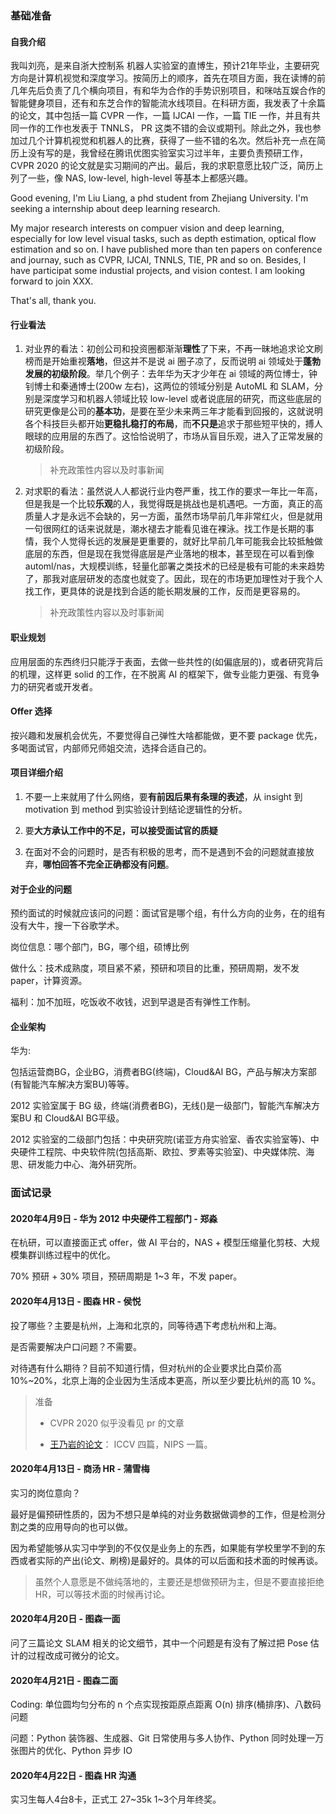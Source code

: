 ### 基础准备

#### 自我介绍

我叫刘亮，是来自浙大控制系 机器人实验室的直博生，预计21年毕业，主要研究方向是计算机视觉和深度学习。按简历上的顺序，首先在项目方面，我在读博的前几年先后负责了几个横向项目，有和华为合作的手势识别项目，和咪咕互娱合作的智能健身项目，还有和东芝合作的智能流水线项目。在科研方面，我发表了十余篇的论文，其中包括一篇 CVPR 一作，一篇 IJCAI 一作，一篇 TIE 一作，并且有共同一作的工作也发表于 TNNLS， PR 这类不错的会议或期刊。除此之外，我也参加过几个计算机视觉和机器人的比赛，获得了一些不错的名次。然后补充一点在简历上没有写的是，我曾经在腾讯优图实验室实习过半年，主要负责预研工作，CVPR 2020 的论文就是实习期间的产出。最后，我的求职意愿比较广泛，简历上列了一些，像 NAS, low-level, high-level 等基本上都感兴趣。

Good evening, I'm Liu Liang, a phd student from Zhejiang University. I'm seeking a internship about deep learning research. 

My major research interests on compuer vision and deep learning, especially for low level visual tasks, such as depth estimation, optical flow estimation and so on. I have published more than ten papers on conference and journay, such as CVPR, IJCAI, TNNLS, TIE, PR and so on. Besides, I have participat some industial projects, and vision contest. I am looking forward to join XXX. 

That's all, thank you.



#### 行业看法

1. 对业界的看法：初创公司和投资圈都渐渐**理性**了下来，不再一昧地追求论文刷榜而是开始重视**落地**，但这并不是说 ai 圈子凉了，反而说明 ai 领域处于**蓬勃发展的初级阶段**。举几个例子：去年华为天才少年在 ai 领域的两位博士，钟钊博士和秦通博士(200w 左右)，这两位的领域分别是 AutoML 和 SLAM，分别是深度学习和机器人领域比较 low-level 或者说底层的研究，而这些底层的研究更像是公司的**基本功**，是要在至少未来两三年才能看到回报的，这就说明各个科技巨头都开始**更稳扎稳打的布局**，而**不只是**追求于那些短平快的，搏人眼球的应用层的东西了。这恰恰说明了，市场从盲目乐观，进入了正常发展的初级阶段。

   > 补充政策性内容以及时事新闻

2. 对求职的看法：虽然说人人都说行业内卷严重，找工作的要求一年比一年高，但是我是一个比较**乐观**的人，我觉得既是挑战也是机遇吧。一方面，真正的高质量人才是永远不会缺的，另一方面，虽然市场早前几年非常红火，但是就用一句很网红的话来说就是，潮水褪去才能看见谁在裸泳。找工作是长期的事情，我个人觉得长远的发展是更重要的，就好比早前几年可能我会比较抵触做底层的东西，但是现在我觉得底层是产业落地的根本，甚至现在可以看到像 automl/nas，大规模训练，轻量化部署之类技术的已经是极有可能的未来趋势了，那我对底层研发的态度也就变了。因此，现在的市场更加理性对于我个人找工作，更具体的说是找到合适的能长期发展的工作，反而是更容易的。

   > 补充政策性内容以及时事新闻

#### 职业规划

应用层面的东西终归只能浮于表面，去做一些共性的(如偏底层的)，或者研究背后的机理，这样更 solid 的工作，在不脱离 AI 的框架下，做专业能力更强、有竞争力的研究者或开发者。

#### Offer 选择

按兴趣和发展机会优先，不要觉得自己弹性大啥都能做，更不要 package 优先，多喝面试官，内部师兄师姐交流，选择合适自己的。

#### 项目详细介绍

1. 不要一上来就用了什么网络，要**有前因后果有条理的表述**，从 insight 到 motivation 到 method 到实验设计到结论逻辑性的分析。

2. 要**大方承认工作中的不足，可以接受面试官的质疑**
3. 在面对不会的问题时，是否有积极的思考，而不是遇到不会的问题就直接放弃，**哪怕回答不完全正确都没有问题**。

#### 对于企业的问题

预约面试的时候就应该问的问题：面试官是哪个组，有什么方向的业务，在的组有没有大牛，搜一下谷歌学术。

岗位信息：哪个部门，BG，哪个组，硕博比例

做什么：技术成熟度，项目紧不紧，预研和项目的比重，预研周期，发不发 paper，计算资源。

福利：加不加班，吃饭收不收钱，迟到早退是否有弹性工作制。

#### 企业架构

华为:

包括运营商BG，企业BG，消费者BG(终端)，Cloud&AI BG，产品与解决方案部(有智能汽车解决方案BU)等等。

2012 实验室属于 BG 级，终端(消费者BG)，无线()是一级部门，智能汽车解决方案BU 和 Cloud&AI BG平级。

2012 实验室的二级部门包括：中央研究院(诺亚方舟实验室、香农实验室等)、中央硬件工程院、中央软件院(包括高斯、欧拉、罗素等实验室)、中央媒体院、海思、研发能力中心、海外研究所。

### 面试记录

#### 2020年4月9日 - 华为 2012 中央硬件工程部门 - 郑淼

在杭研，可以直接面正式 offer，做 AI 平台的，NAS + 模型压缩量化剪枝、大规模集群训练过程中的优化。

70% 预研 + 30% 项目，预研周期是 1~3 年，不发 paper。

#### 2020年4月13日 - 图森 HR - 侯悦

投了哪些？主要是杭州，上海和北京的，同等待遇下考虑杭州和上海。

是否需要解决户口问题？不需要。

对待遇有什么期待？目前不知道行情，但对杭州的企业要求比白菜价高 10%~20%，北京上海的企业因为生活成本更高，所以至少要比杭州的高 10 %。

> 准备 
>
> - CVPR 2020 似乎没看见 pr 的文章
>
> - [王乃岩的论文](https://dblp.org/pers/w/Wang:Naiyan.html)： ICCV 四篇，NIPS 一篇。

#### 2020年4月13日 - 商汤 HR - 蒲雪梅

实习的岗位意向？

最好是偏预研性质的，因为不想只是单纯的对业务数据做调参的工作，但是检测分割之类的应用导向的也可以做。

因为希望能够从实习中学到的不仅仅是业务上的东西，如果能有学校里学不到的东西或者实际的产出(论文、刷榜)是最好的。具体的可以后面和技术面的时候再谈。

> 虽然个人意愿是不做纯落地的，主要还是想做预研为主，但是不要直接拒绝 HR，可以等技术面的时候再讨论。

#### 2020年4月20日 - 图森一面

问了三篇论文 SLAM 相关的论文细节，其中一个问题是有没有了解过把 Pose 估计的过程改成可微分的论文。



#### 2020年4月21日 - 图森二面

Coding: 单位圆均匀分布的 n 个点实现按距原点距离 O(n) 排序(桶排序)、八数码问题

问题：Python 装饰器、生成器、Git 日常使用与多人协作、Python 同时处理一万张图片的优化、Python 异步 IO

#### 2020年4月22日 - 图森 HR 沟通

实习生每人4台8卡，正式工 27~35k 1~3个月年终奖。


